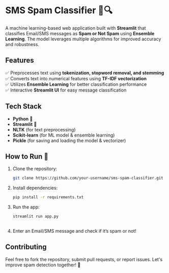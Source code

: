 # **SMS Spam Classifier** 📩🔍  
A machine learning-based web application built with **Streamlit** that classifies Email/SMS messages as **Spam or Not Spam** using **Ensemble Learning**. The model leverages multiple algorithms for improved accuracy and robustness.

## **Features**  
✅ Preprocesses text using **tokenization, stopword removal, and stemming**  
✅ Converts text into numerical features using **TF-IDF vectorization**  
✅ Utilizes **Ensemble Learning** for better classification performance  
✅ Interactive **Streamlit UI** for easy message classification  

## **Tech Stack**  
- **Python** 🐍  
- **Streamlit** 🎨  
- **NLTK** (for text preprocessing)  
- **Scikit-learn** (for ML model & ensemble learning)  
- **Pickle** (for saving and loading the model & vectorizer)  

## **How to Run** 🚀  
1. Clone the repository:  
   ```bash  
   git clone https://github.com/your-username/sms-spam-classifier.git  
   ```  
2. Install dependencies:  
   ```bash  
   pip install -r requirements.txt  
   ```  
3. Run the app:  
   ```bash 
   streamlit run app.py 
     
   ```  
4. Enter an Email/SMS message and check if it’s spam or not!  

## **Contributing**  
Feel free to fork the repository, submit pull requests, or report issues. Let's improve spam detection together! 🚀